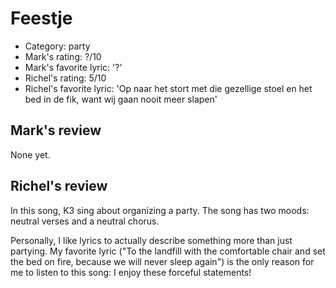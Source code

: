 # Feestje

 * Category: party
 * Mark's rating: ?/10
 * Mark's  favorite lyric: '?'
 * Richel's rating: 5/10
 * Richel's favorite lyric: 'Op naar het stort met die gezellige stoel en het bed in de fik, want wij gaan nooit meer slapen'

## Mark's review

None yet.

## Richel's review

In this song, K3 sing about organizing a party. The song has two moods:
neutral verses and a neutral chorus.

Personally, I like lyrics to actually describe something more than just
partying. My favorite lyric ("To the landfill with the comfortable chair
and set the bed on fire, because we will never sleep again") is the only
reason for me to listen to this song: I enjoy these forceful statements!